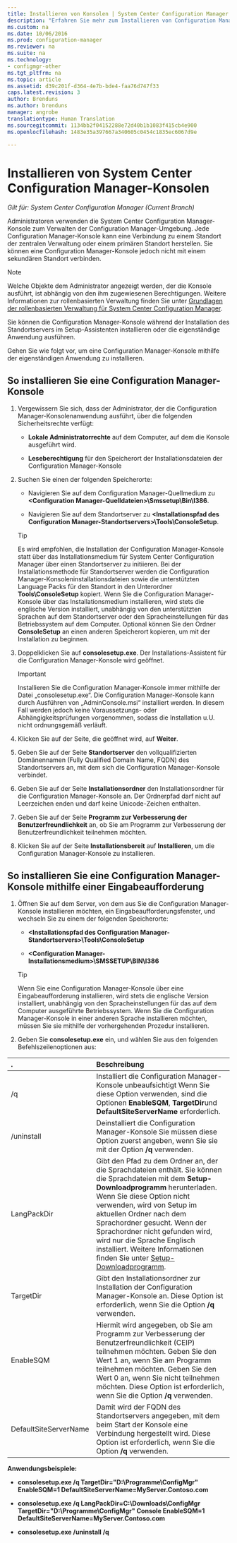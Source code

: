 ```yaml
---
title: Installieren von Konsolen | System Center Configuration Manager
description: "Erfahren Sie mehr zum Installieren von Configuration Manager-Konsolen, um eine Verbindung zu einem Standort der zentralen Verwaltung oder einem primären Standort herzustellen."
ms.custom: na
ms.date: 10/06/2016
ms.prod: configuration-manager
ms.reviewer: na
ms.suite: na
ms.technology:
- configmgr-other
ms.tgt_pltfrm: na
ms.topic: article
ms.assetid: d39c201f-d364-4e7b-bde4-faa76d747f33
caps.latest.revision: 3
author: Brenduns
ms.author: brenduns
manager: angrobe
translationtype: Human Translation
ms.sourcegitcommit: 1134bb2f04152288e72d40b1b1083f415cb4e900
ms.openlocfilehash: 1483e35a397667a340605c0454c1835ec6067d9e

---
```

# <a name="install-system-center-configuration-manager-consoles"></a>Installieren von System Center Configuration Manager-Konsolen

*Gilt für: System Center Configuration Manager (Current Branch)*


Administratoren verwenden die System Center Configuration Manager-Konsole zum Verwalten der Configuration Manager-Umgebung. Jede Configuration Manager-Konsole kann eine Verbindung zu einem Standort der zentralen Verwaltung oder einem primären Standort herstellen. Sie können eine Configuration Manager-Konsole jedoch nicht mit einem sekundären Standort verbinden.


> [!NOTE]  
>  Welche Objekte dem Administrator angezeigt werden, der die Konsole ausführt, ist abhängig von den ihm zugewiesenen Berechtigungen. Weitere Informationen zur rollenbasierten Verwaltung finden Sie unter [Grundlagen der rollenbasierten Verwaltung für System Center Configuration Manager](../../../../core/understand/fundamentals-of-role-based-administration.md).  

 Sie können die Configuration Manager-Konsole während der Installation des Standortservers im Setup-Assistenten installieren oder die eigenständige Anwendung ausführen.  

 Gehen Sie wie folgt vor, um eine Configuration Manager-Konsole mithilfe der eigenständigen Anwendung zu installieren.  

## <a name="to-install-a-configuration-manager-console"></a>So installieren Sie eine Configuration Manager-Konsole  

1.  Vergewissern Sie sich, dass der Administrator, der die Configuration Manager-Konsolenanwendung ausführt, über die folgenden Sicherheitsrechte verfügt:  

    -   **Lokale Administratorrechte** auf dem Computer, auf dem die Konsole ausgeführt wird.  

    -   **Leseberechtigung** für den Speicherort der Installationsdateien der Configuration Manager-Konsole  

2.  Suchen Sie einen der folgenden Speicherorte:  

    -   Navigieren Sie auf dem Configuration Manager-Quellmedium zu **&lt;Configuration Manager-Quelldateien\>\Smssetup\Bin\I386**.  

    -   Navigieren Sie auf dem Standortserver zu **&lt;Installationspfad des Configuration Manager-Standortservers\>\Tools\ConsoleSetup**.  

    > [!TIP]  
    >  Es wird empfohlen, die Installation der Configuration Manager-Konsole statt über das Installationsmedium für System Center Configuration Manager über einen Standortserver zu initiieren. Bei der Installationsmethode für Standortserver werden die Configuration Manager-Konsoleninstallationsdateien sowie die unterstützten Language Packs für den Standort in den Unterordner **Tools\ConsoleSetup** kopiert. Wenn Sie die Configuration Manager-Konsole über das Installationsmedium installieren, wird stets die englische Version installiert, unabhängig von den unterstützten Sprachen auf dem Standortserver oder den Spracheinstellungen für das Betriebssystem auf dem Computer. Optional können Sie den Ordner **ConsoleSetup** an einen anderen Speicherort kopieren, um mit der Installation zu beginnen.  

3.  Doppelklicken Sie auf **consolesetup.exe**. Der Installations-Assistent für die Configuration Manager-Konsole wird geöffnet.  

    > [!IMPORTANT]  
    >  Installieren Sie die Configuration Manager-Konsole immer mithilfe der Datei „consolesetup.exe“. Die Configuration Manager-Konsole kann durch Ausführen von „AdminConsole.msi“ installiert werden. In diesem Fall werden jedoch keine Voraussetzungs- oder Abhängigkeitsprüfungen vorgenommen, sodass die Installation u.U. nicht ordnungsgemäß verläuft.  

4.  Klicken Sie auf der Seite, die geöffnet wird, auf **Weiter**.  

5.  Geben Sie auf der Seite **Standortserver** den vollqualifizierten Domänennamen (Fully Qualified Domain Name, FQDN) des Standortservers an, mit dem sich die Configuration Manager-Konsole verbindet.  

6.  Geben Sie auf der Seite **Installationsordner** den Installationsordner für die Configuration Manager-Konsole an. Der Ordnerpfad darf nicht auf Leerzeichen enden und darf keine Unicode-Zeichen enthalten.  

7.  Geben Sie auf der Seite **Programm zur Verbesserung der Benutzerfreundlichkeit** an, ob Sie am Programm zur Verbesserung der Benutzerfreundlichkeit teilnehmen möchten.  

8.  Klicken Sie auf der Seite **Installationsbereit** auf **Installieren**, um die Configuration Manager-Konsole zu installieren.  

## <a name="to-install-a-configuration-manager-console-from-a-command-prompt"></a>So installieren Sie eine Configuration Manager-Konsole mithilfe einer Eingabeaufforderung  

1.  Öffnen Sie auf dem Server, von dem aus Sie die Configuration Manager-Konsole installieren möchten, ein Eingabeaufforderungsfenster, und wechseln Sie zu einem der folgenden Speicherorte:  

    -   **&lt;Installationspfad des Configuration Manager-Standortservers\>\Tools\ConsoleSetup**  

    -   **&lt;Configuration Manager-Installationsmedium\>\SMSSETUP\BIN\I386**  

    > [!TIP]  
    >  Wenn Sie eine Configuration Manager-Konsole über eine Eingabeaufforderung installieren, wird stets die englische Version installiert, unabhängig von den Spracheinstellungen für das auf dem Computer ausgeführte Betriebssystem. Wenn Sie die Configuration Manager-Konsole in einer anderen Sprache installieren möchten, müssen Sie sie mithilfe der vorhergehenden Prozedur installieren.  

2.  Geben Sie **consolesetup.exe** ein, und wählen Sie aus den folgenden Befehlszeilenoptionen aus:  

|  .     | Beschreibung     |
  | :------------- | :------------- |
  |/q|Installiert die Configuration Manager-Konsole unbeaufsichtigt Wenn Sie diese Option verwenden, sind die Optionen **EnableSQM**, **TargetDir**und **DefaultSiteServerName** erforderlich.|  
  |/uninstall|Deinstalliert die Configuration Manager-Konsole Sie müssen diese Option zuerst angeben, wenn Sie sie mit der Option **/q** verwenden.|  
  |LangPackDir|Gibt den Pfad zu dem Ordner an, der die Sprachdateien enthält. Sie können die Sprachdateien mit dem **Setup-Downloadprogramm** herunterladen. Wenn Sie diese Option nicht verwenden, wird von Setup im aktuellen Ordner nach dem Sprachordner gesucht. Wenn der Sprachordner nicht gefunden wird, wird nur die Sprache Englisch installiert. Weitere Informationen finden Sie unter [Setup-Downloadprogramm](/sccm/core/servers/deploy/install/setup-downloader).|  
  |TargetDir|Gibt den Installationsordner zur Installation der Configuration Manager-Konsole an. Diese Option ist erforderlich, wenn Sie die Option **/q** verwenden.|  
  |EnableSQM|Hiermit wird angegeben, ob Sie am Programm zur Verbesserung der Benutzerfreundlichkeit (CEIP) teilnehmen möchten. Geben Sie den Wert 1 an, wenn Sie am Programm teilnehmen möchten. Geben Sie den Wert 0 an, wenn Sie nicht teilnehmen möchten. Diese Option ist erforderlich, wenn Sie die Option **/q** verwenden.|  
  |DefaultSiteServerName|Damit wird der FQDN des Standortservers angegeben, mit dem beim Start der Konsole eine Verbindung hergestellt wird. Diese Option ist erforderlich, wenn Sie die Option **/q** verwenden.|  


  **Anwendungsbeispiele:**  
  -  **consolesetup.exe /q TargetDir="D:\Programme\ConfigMgr" EnableSQM=1 DefaultSiteServerName=MyServer.Contoso.com**  

  -  **consolesetup.exe /q LangPackDir=C:\Downloads\ConfigMgr TargetDir="D:\Programme\ConfigMgr" Console EnableSQM=1 DefaultSiteServerName=MyServer.Contoso.com**  

  -  **consolesetup.exe /uninstall /q**  



<!--HONumber=Nov16_HO1-->



